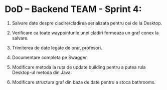 # DoD – Backend TEAM - Sprint 4:

1. Salvare date despre cladire/cladirea serializata pentru cei de la Desktop.

2. Verificare ca toate waypointurile unei cladiri formeaza un graf conex la salvare.

3. Trimiterea de date legate de orar, profesori.

4. Documentare completa pe Swagger.

5. Modificare metoda la ruta de update building pentru a putea rula Desktop-ul metoda din Java.

6. Modificare structura graf din baza de date pentru a stoca bathrooms.

